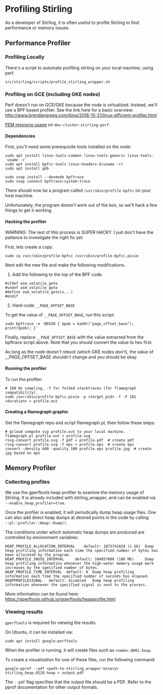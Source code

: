 # Profiling Stirling

As a developer of Stirling, it is often useful to profile Stirling to find performance or memory issues.

## Performance Profiler

### Profiling Locally

There's a script to automate profiling stirling on your local machine, using perf.

```
src/stirling/scripts/profile_stirling_wrapper.sh
```

### Profiling on GCE (including GKE nodes)

Perf doesn't run on GCE/GKE because the node is virtualized. Instead, we'll use a BPF based profiler.
See the link here for a basic overview: http://www.brendangregg.com/blog/2016-10-21/linux-efficient-profiler.html

[PEM resource usage](
https://work.withpixie.ai/live/clusters/gke_pl-pixies_us-west1-a_dev-cluster-stirling-perf/script?pem_resource_usage)
on `dev-cluster-stirling-perf`.

#### Dependencies

First, you'll need some prerequisite tools installed on the node:

```
sudo apt install linux-tools-common linux-tools-generic linux-tools-`uname -r`
sudo apt install bpfcc-tools linux-headers-$(uname -r)
sudo apt install gdb

sudo snap install --devmode bpftrace
sudo snap connect bpftrace:system-trace
```

There should now be a program called `/usr/sbin/profile-bpfcc` on your host machine.

Unfortunately, the program doesn't work out of the box, so we'll hack a few things to get it working.

#### Hacking the profiler

WARNING: The rest of this process is SUPER HACKY. I just don't have the patience to investigate the right fix yet.

First, lets create a copy.

```
sudo cp /usr/sbin/profile-bpfcc /usr/sbin/profile-bpfcc.pixie
```

Next edit the new file and make the following modifications.

1) Add the following to the top of the BPF code.
```
#ifdef asm_volatile_goto
#undef asm_volatile_goto
#define asm_volatile_goto(x...)
#endif
```

2) Hard-code `__PAGE_OFFSET_BASE`

To get the value of `__PAGE_OFFSET_BASE`, run this script:
```
sudo bpftrace -e 'BEGIN { $pob = kaddr("page_offset_base"); print($pob); }'
```

Finally, replace `__PAGE_OFFSET_BASE` with the value extracted from the bpftrace script above. Note that you should convert the value to hex first.

As long as the node doesn't reboot (which GKE nodes don't), the value of __PAGE_OFFSET_BASE shouldn't change and you should be okay.

#### Running the profiler

To run the profiler:

```
# 100 Hz sampling, -f for folded stacktraces (for flamegraph compatibility).
sudo /usr/sbin/profile-bpfcc.pixie -p <target_pid> -f -F 101 <duration> > profile.out
```

#### Creating a flamegraph graphic

Get the flamegraph repo and script flamegraph.pl, then follow these steps:
```
# gcloud compute scp profile.out to your local machine.
flamegraph.pl profile.out > profile.svg
rsvg-convert profile.svg -f pdf > profile.pdf  # create pdf
rsvg-convert profile.svg -f eps > profile.eps  # create eps
convert -density 600 -quality 100 profile.eps profile.jpg  # create jpg based on eps
```

## Memory Profiler

### Collecting profiles

We use the gperftools heap profiler to examine the memory usage of Stirling.
It is already included with stirling_wrapper, and can be enabled via `--enable_heap_profiler=true`.

Once the profiler is enabled, it will periodically dump heap usage files. One can also add direct
heap dumps at desired points in the code by calling `::pl::profiler::Heap::Dump()`.

The conditions under which automatic heap dumps are produced are controlled by environment variables:
```
HEAP_PROFILE_ALLOCATION_INTERVAL 	default: 1073741824 (1 Gb) 	Dump heap profiling information each time the specified number of bytes has been allocated by the program.
HEAP_PROFILE_INUSE_INTERVAL 	default: 104857600 (100 Mb) 	Dump heap profiling information whenever the high-water memory usage mark increases by the specified number of bytes.
HEAP_PROFILE_TIME_INTERVAL 	default: 0 	Dump heap profiling information each time the specified number of seconds has elapsed.
HEAPPROFILESIGNAL 	default: disabled 	Dump heap profiling information whenever the specified signal is sent to the process.
```
More information can be found here: https://gperftools.github.io/gperftools/heapprofile.html

### Viewing results

`gperftools` is required for viewing the results.

On Ubuntu, it can be installed via:
```
sudo apt install google-perftools
```

When the profiler is running, it will create files such as `<name>.0001.heap`.

To create a visualization for one of these files, run the following command:

```
google-pprof --pdf <path-to-stirling_wrapper-binary> stirling_heap.0120.heap > output.pdf
```

The `--pdf` flag specifies that the output file should be a PDF. Refer to the pprof documentation for other output formats.

